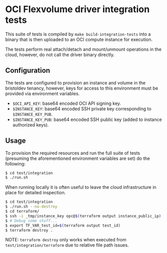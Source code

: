 # OCI Flexvolume driver integration tests

This suite of tests is compiled by `make build-integration-tests` into a binary
that is then uploaded to an OCI compute instance for execution.

The tests perform real attach/detach and mount/unmount operations in the cloud,
however, do not call the driver binary directly.

## Configuration

The tests are configured to provision an instance and volume in the bristoldev
tenancy, however, keys for access to this environment must be provided via
environment variables.

 - `$OCI_API_KEY`: base64 encoded OCI API signing key.
 - `$INSTANCE_KEY`: base64 encoded SSH private key corresponding to
   `$INSTANCE_KEY_PUB`.
 - `$INSTANCE_KEY_PUB`: base64 encoded SSH public key (added to instance
   authorized keys).

## Usage

To provision the required resources and run the full suite of tests (presuming
the aforementioned environment variables are set) do the following:

```bash
$ cd test/integration
$ ./run.sh
```

When running locally it is often useful to leave the cloud infrastructure in
place for detailed inspection.

```bash
$ cd test/integration
$ ./run.sh --no-destroy
$ cd terraform/
$ ssh -i _tmp/instance_key opc@$(terraform output instance_public_ip)
$ # Debug some stuff...
$ export TF_VAR_test_id=$(terraform output test_id)
$ terraform destroy .
```

NOTE: `terraform destroy` only works when executed from
`test/integration/terraform` due to relative file path issues.
